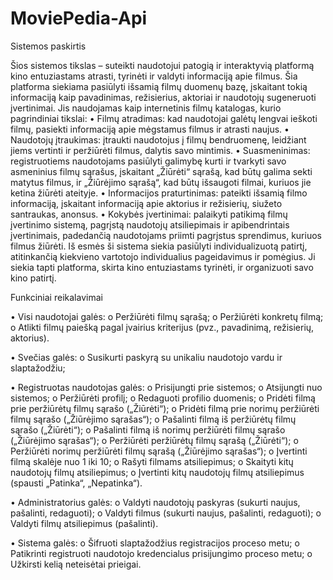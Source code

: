 # MoviePedia-Api

Sistemos paskirtis

Šios sistemos tikslas – suteikti naudotojui patogią ir interaktyvią platformą kino entuziastams atrasti, tyrinėti ir valdyti informaciją apie filmus. Šia platforma siekiama pasiūlyti išsamią filmų duomenų bazę, įskaitant tokią informaciją kaip pavadinimas, režisierius, aktoriai ir naudotojų sugeneruoti įvertinimai. Jis naudojamas kaip internetinis filmų katalogas, kurio pagrindiniai tikslai:
  •	Filmų atradimas: kad naudotojai galėtų lengvai ieškoti filmų, pasiekti informaciją apie mėgstamus filmus ir atrasti naujus.
  •	Naudotojų įtraukimas: įtraukti naudotojus į filmų bendruomenę, leidžiant jiems vertinti ir peržiūrėti filmus, dalytis savo mintimis.
  •	Suasmeninimas: registruotiems naudotojams pasiūlyti galimybę kurti ir tvarkyti savo asmeninius filmų sąrašus, įskaitant „Žiūrėti“ sąrašą, kad būtų galima sekti matytus filmus, ir „Žiūrėjimo sąrašą“, kad būtų išsaugoti filmai, kuriuos jie ketina žiūrėti         ateityje.
  •	Informacijos praturtinimas: pateikti išsamią filmo informaciją, įskaitant informaciją apie aktorius ir režisierių, siužeto santraukas, anonsus.
  •	Kokybės įvertinimai: palaikyti patikimą filmų įvertinimo sistemą, pagrįstą naudotojų atsiliepimais ir apibendrintais įvertinimais, padedančią naudotojams priimti pagrįstus sprendimus, kuriuos filmus žiūrėti.
Iš esmės ši sistema siekia pasiūlyti individualizuotą patirtį, atitinkančią kiekvieno vartotojo individualius pageidavimus ir pomėgius. Ji siekia tapti platforma, skirta kino entuziastams tyrinėti, ir organizuoti savo kino patirtį.


Funkciniai reikalavimai

  •	Visi naudotojai galės:
    o	Peržiūrėti filmų sąrašą;
    o	Peržiūrėti konkretų filmą;
    o	Atlikti filmų paiešką pagal įvairius kriterijus (pvz., pavadinimą, režisierių,  aktorius).

  •	Svečias galės:
    o	Susikurti paskyrą su unikaliu naudotojo vardu ir slaptažodžiu;

  •	Registruotas naudotojas galės:
    o	Prisijungti prie sistemos;
    o	Atsijungti nuo sistemos;
    o	Peržiūrėti profilį;
    o	Redaguoti profilio duomenis;
    o	Pridėti filmą prie peržiūrėtų filmų sąrašo („Žiūrėti“);
    o	Pridėti filmą prie norimų peržiūrėti filmų sąrašo („Žiūrėjimo sąrašas“);
    o	Pašalinti filmą iš peržiūrėtų filmų sąrašo („Žiūrėti“);
    o	Pašalinti filmą iš norimų peržiūrėti filmų sąrašo („Žiūrėjimo sąrašas“);
    o	Peržiūrėti peržiūrėtų filmų sąrašą („Žiūrėti“);
    o	Peržiūrėti norimų peržiūrėti filmų sąrašą („Žiūrėjimo sąrašas“);
    o	Įvertinti filmą skalėje nuo 1 iki 10;
    o	Rašyti filmams atsiliepimus;
    o	Skaityti kitų naudotojų filmų atsiliepimus;
    o	Įvertinti kitų naudotojų filmų atsiliepimus (spausti „Patinka“, „Nepatinka“).

  •	Administratorius galės:
    o	Valdyti naudotojų paskyras (sukurti naujus, pašalinti, redaguoti);
    o	Valdyti filmus (sukurti naujus, pašalinti, redaguoti);
    o	Valdyti filmų atsiliepimus (pašalinti).

  •	Sistema galės:
    o	Šifruoti slaptažodžius registracijos proceso metu;
    o	Patikrinti registruoti naudotojo kredencialus prisijungimo proceso metu;
    o	Užkirsti kelią neteisėtai prieigai.
